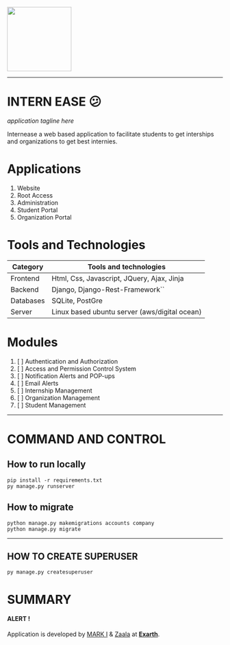 <p>
  <a href="https://exarth.com/">
  <img src="https://exarth.com/static/exarth/theme/logo-red-1000.svg" height="150">
  </a>
</p>
<hr>

# INTERN EASE 😕

_application tagline here_

Internease a web based application to facilitate students to get interships and organizations to get best internies.

# Applications

1. Website
2. Root Access
3. Administration
4. Student Portal
5. Organization Portal

# Tools and Technologies


| Category  | Tools and technologies                        |
| --------- | --------------------------------------------- |
| Frontend  | Html, Css, Javascript, JQuery, Ajax, Jinja    |
| Backend   | Django, Django-Rest-Framework``               |
| Databases | SQLite, PostGre                               |
| Server    | Linux based ubuntu server (aws/digital ocean) |

# Modules

1. [ ]  Authentication and Authorization
2. [ ]  Access and Permission Control System
3. [ ]  Notification Alerts and POP-ups
4. [ ]  Email Alerts
5. [ ]  Internship Management
6. [ ]  Organization Management
7. [ ]  Student Management

----
# COMMAND AND CONTROL

## How to run locally

```shell
pip install -r requirements.txt
py manage.py runserver
```

## How to migrate

```shell
python manage.py makemigrations accounts company
python manage.py migrate
```
----

## HOW TO CREATE SUPERUSER

```shell
py manage.py createsuperuser
```


# SUMMARY
<h4>ALERT !</h4>
<p>Application is developed by <a href="https://github.com/IkramKhan-DevOps/">MARK I</a> & <a href="https://github.com/Zarar-Anwar/">Zaala</a> at <b><a href="https://exarth.com">Exarth</a></b>.</p>